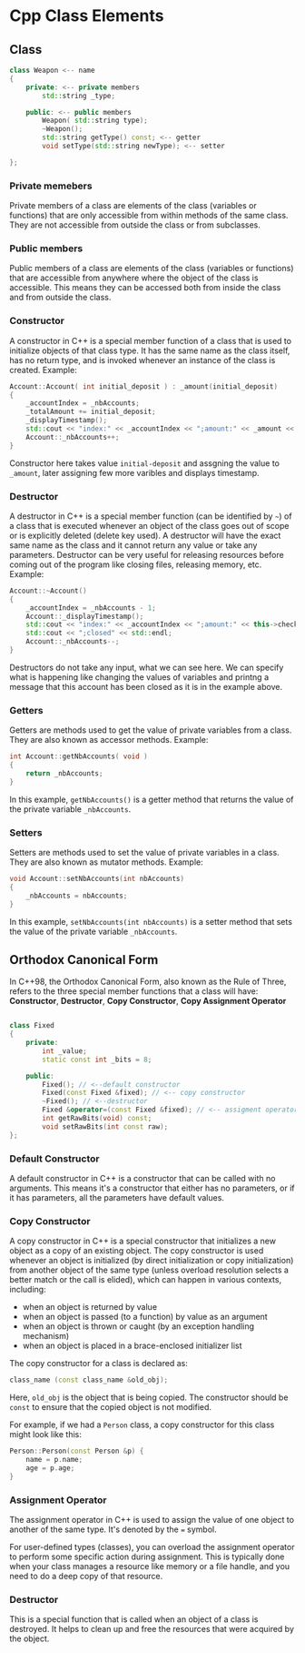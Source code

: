 # Cpp Class Elements
## Class
```cpp
class Weapon <-- name
{
    private: <-- private members
        std::string _type;

    public: <-- public members
        Weapon( std::string type);
        ~Weapon();
        std::string getType() const; <-- getter
        void setType(std::string newType); <-- setter

};
```
### Private memebers 
Private members of a class are elements of the class (variables or functions) that are only accessible from within methods of the same class. They are not accessible from outside the class or from subclasses.

### Public members
Public members of a class are elements of the class (variables or functions) that are accessible from anywhere where the object of the class is accessible. This means they can be accessed both from inside the class and from outside the class.
### Constructor
A constructor in C++ is a special member function of a class that is used to initialize objects of that class type. It has the same name as the class itself, has no return type, and is invoked whenever an instance of the class is created.
Example: 
```cpp
Account::Account( int initial_deposit ) : _amount(initial_deposit)
{
    _accountIndex = _nbAccounts;
    _totalAmount += initial_deposit;
    _displayTimestamp();
    std::cout << "index:" << _accountIndex << ";amount:" << _amount << ";created" << std::endl;
    Account::_nbAccounts++;
}
```
Constructor here takes value `initial-deposit` and assgning the value to `_amount`, later assigning few more varibles and displays timestamp.
### Destructor
A destructor in C++ is a special member function (can be identified by `~`) of a class that is executed whenever an object of the class goes out of scope or is explicitly deleted (delete key used). A destructor will have the exact same name as the class and it cannot return any value or take any parameters. Destructor can be very useful for releasing resources before coming out of the program like closing files, releasing memory, etc.
Example:
```cpp
Account::~Account()
{
	_accountIndex = _nbAccounts - 1;
	Account::_displayTimestamp();
	std::cout << "index:" << _accountIndex << ";amount:" << this->checkAmount();
	std::cout << ";closed" << std::endl;
	Account::_nbAccounts--;
}
```
Destructors do not take any input, what we can see here. We can specify what is happening like changing the values of variables and printng a message that this account has been closed as it is in the example above.
### Getters
Getters are methods used to get the value of private variables from a class. They are also known as accessor methods.
Example:
```cpp
int Account::getNbAccounts( void ) 
{
	return _nbAccounts;
}
```
In this example, `getNbAccounts()` is a getter method that returns the value of the private variable `_nbAccounts`.

### Setters
Setters are methods used to set the value of private variables in a class. They are also known as mutator methods.
Example:
```cpp
void Account::setNbAccounts(int nbAccounts) 
{
	_nbAccounts = nbAccounts;
}
```

In this example, `setNbAccounts(int nbAccounts)` is a setter method that sets the value of the private variable `_nbAccounts`.
## Orthodox Canonical Form
In C++98, the Orthodox Canonical Form, also known as the Rule of Three, refers to the three special member functions that a class will have:
**Constructor**, **Destructor**, **Copy Constructor**, **Copy Assignment Operator**
```cpp

class Fixed 
{
    private:
        int _value;
        static const int _bits = 8;

    public: 
        Fixed(); // <--default constructor
        Fixed(const Fixed &fixed); // <-- copy constructor
        ~Fixed(); // <--destructor
        Fixed &operator=(const Fixed &fixed); // <-- assigment operator
        int getRawBits(void) const; 
        void setRawBits(int const raw);
};

```
### Default Constructor
A default constructor in C++ is a constructor that can be called with no arguments. This means it's a constructor that either has no parameters, or if it has parameters, all the parameters have default values.
### Copy Constructor
A copy constructor in C++ is a special constructor that initializes a new object as a copy of an existing object. The copy constructor is used whenever an object is initialized (by direct initialization or copy initialization) from another object of the same type (unless overload resolution selects a better match or the call is elided), which can happen in various contexts, including:

- when an object is returned by value
- when an object is passed (to a function) by value as an argument
- when an object is thrown or caught (by an exception handling mechanism)
- when an object is placed in a brace-enclosed initializer list

The copy constructor for a class is declared as:

```cpp
class_name (const class_name &old_obj);
```

Here, `old_obj` is the object that is being copied. The constructor should be `const` to ensure that the copied object is not modified.

For example, if we had a `Person` class, a copy constructor for this class might look like this:

```cpp
Person::Person(const Person &p) {
    name = p.name;
    age = p.age;
}
```
### Assignment Operator
The assignment operator in C++ is used to assign the value of one object to another of the same type. It's denoted by the `=` symbol.

For user-defined types (classes), you can overload the assignment operator to perform some specific action during assignment. This is typically done when your class manages a resource like memory or a file handle, and you need to do a deep copy of that resource.

### Destructor
This is a special function that is called when an object of a class is destroyed. It helps to clean up and free the resources that were acquired by the object.

